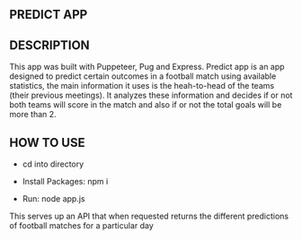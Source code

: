 ## PREDICT APP

## DESCRIPTION

This app was built with Puppeteer, Pug and Express. Predict app is an app designed to predict certain outcomes in a football match using available statistics, the main information it uses is the heah-to-head of the teams (their previous meetings). It analyzes these information and decides if or not both teams will score in the match and also if or not the total goals will be more than 2.

## HOW TO USE

* cd into directory

* Install Packages: npm i

* Run: node app.js

This serves up an API that when requested returns the different predictions of football matches for a particular day
